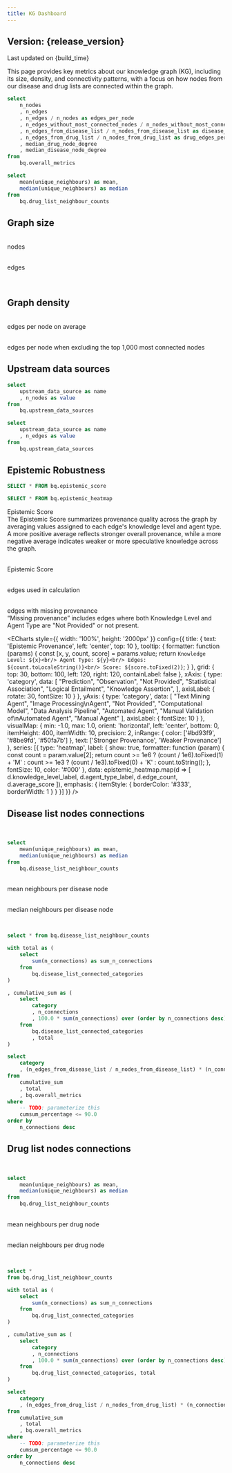 ```yaml
---
title: KG Dashboard
---
```

<script>
  const release_version = import.meta.env.VITE_release_version;
  const build_time = import.meta.env.VITE_build_time;
  
  function groupBy(arr, key) {
    return arr.reduce((acc, item) => {
      const group = item[key];
      acc[group] = acc[group] || [];
      acc[group].push(item);
      return acc;
    }, {});
  }
</script>

## Version: {release_version}

<p class="text-gray-500 text-sm italic">Last updated on {build_time}</p>

This page provides key metrics about our knowledge graph (KG), including its size, density, and connectivity patterns, with a focus on how nodes from our disease and drug lists are connected within the graph.

```sql edges_per_node
select 
    n_nodes
    , n_edges
    , n_edges / n_nodes as edges_per_node
    , n_edges_without_most_connected_nodes / n_nodes_without_most_connected_nodes as edges_per_node_without_most_connected_nodes
    , n_edges_from_disease_list / n_nodes_from_disease_list as disease_edges_per_node
    , n_edges_from_drug_list / n_nodes_from_drug_list as drug_edges_per_node
    , median_drug_node_degree
    , median_disease_node_degree
from 
    bq.overall_metrics
```
```sql neighbours_per_drug_node
select 
    mean(unique_neighbours) as mean,
    median(unique_neighbours) as median
from 
    bq.drug_list_neighbour_counts
```


## Graph size

<Grid col=2>
    <p class="text-center text-lg"><span class="font-semibold text-2xl"><Value data={edges_per_node} column="n_nodes" fmt="num2m"/></span><br/>nodes</p>
    <p class="text-center text-lg"><span class="font-semibold text-2xl"><Value data={edges_per_node} column="n_edges" fmt="num2m"/></span><br/>edges</p>
</Grid>

<br/>

## Graph density

<Grid col=2>
    <p class="text-center text-lg"><span class="font-semibold text-2xl"><Value data={edges_per_node} column="edges_per_node" fmt="num1"/></span><br/>edges per node on average</p>
    <p class="text-center text-lg"><span class="font-semibold text-2xl"><Value data={edges_per_node} column="edges_per_node_without_most_connected_nodes" fmt="num1"/></span><br/>edges per node when excluding the top 1,000 most connected nodes</p>
</Grid>


## Upstream data sources 

```sql upstream_data_sources_nodes
select 
    upstream_data_source as name
    , n_nodes as value
from 
    bq.upstream_data_sources   
```

```sql upstream_data_sources_edges
select 
    upstream_data_source as name
    , n_edges as value
from 
    bq.upstream_data_sources   
```

<Grid col=2>
    <ECharts 
        config={{
            title: {
                text: 'Nodes',
                left: 'center',
                top: 'center',
                textStyle: {
                    fontWeight: 'normal'
                }
            },
            tooltip: {
                formatter: function(params) {
                    const count = params.data.value.toLocaleString();
                    return `${params.name}: ${count} nodes (${params.percent}%)`;
                }
            },
            series: [{
                type: 'pie', 
                data: [...upstream_data_sources_nodes],
                radius: ['30%', '50%'],
            }]
        }}
    />
    <ECharts config={{
        title: {
            text: 'Edges',
            left: 'center',
            top: 'center',
            textStyle: {
                fontWeight: 'normal'
            }
        },
        tooltip: {
            formatter: function(params) {
                const count = params.data.value.toLocaleString();
                return `${params.name}: ${count} edges (${params.percent}%)`;
            }
        },
        series: [{
            type: 'pie', 
            data: [...upstream_data_sources_edges],
            radius: ['30%', '50%'],
        }]
    }}/>
</Grid>



## Epistemic Robustness

```sql epistemic_score
SELECT * FROM bq.epistemic_score
```

```sql epistemic_heatmap
SELECT * FROM bq.epistemic_heatmap
```

<div class="text-center text-lg font-semibold mt-6 mb-2">
    Epistemic Score
    <div class="text-sm font-normal mt-1">
        The Epistemic Score summarizes provenance quality across the graph by averaging values assigned to each edge's
        knowledge level and agent type.
    </div>
    <div class="text-sm font-normal mt-1">
        A more positive average reflects stronger overall provenance, while a more negative average indicates weaker 
        or more speculative knowledge across the graph.
    </div>
</div>

<!-- Spacer -->
<div class="mb-6"></div>

<!-- Metric row: Epistemic Score -->

<div class="text-center text-lg">
  <p>
    <span class="font-semibold text-2xl">
      <Value data={epistemic_score} column="average_epistemic_score" fmt="num2" />
    </span><br/>
    Epistemic Score
  </p>
</div>
<Grid col=2>
  <div class="text-center text-lg">
    <p>
      <span class="font-semibold text-2xl">
        <Value data={epistemic_score} column="included_edges" fmt="num2m" />
      </span><br/>
      edges used in calculation
    </p>
  </div>
  <div class="text-center text-lg">
    <div>
      <span class="font-semibold text-2xl">
        <Value data={epistemic_score} column="null_or_not_provided_both" fmt="num2m" />
      </span><br/>
      edges with missing provenance
      <div class="text-sm font-normal mt-1">
        “Missing provenance” includes edges where both Knowledge Level and Agent Type are "Not Provided" or not present.
      </div>
     </div>
  </div>
</Grid>

<!-- Spacer -->
<div class="mb-6"></div>

<!-- heatmap -->
<ECharts
  style={{ width: '100%', height: '2000px' }}
  config={{
    title: {
      text: 'Epistemic Provenance',
      left: 'center',
      top: 10
    },
    tooltip: {
      formatter: function (params) {
        const [x, y, count, score] = params.value;
        return `
          Knowledge Level: ${x}<br/>
          Agent Type: ${y}<br/>
          Edges: ${count.toLocaleString()}<br/>
          Score: ${score.toFixed(2)}
        `;
      }
    },
    grid: {
      top: 30,
      bottom: 100,
      left: 120,
      right: 120,
      containLabel: false
    },
    xAxis: {
      type: 'category',
      data: [
        "Prediction", 
        "Observation", 
        "Not Provided", 
        "Statistical Association", 
        "Logical Entailment", 
        "Knowledge Assertion",
      ],
      axisLabel: {
        rotate: 30,
        fontSize: 10
      }
    },
    yAxis: {
      type: 'category',
      data: [
        "Text Mining Agent",
        "Image Processing\nAgent",
        "Not Provided", 
        "Computational Model",
        "Data Analysis Pipeline",
        "Automated Agent",
        "Manual Validation of\nAutomated Agent",
        "Manual Agent"
      ],
      axisLabel: {
        fontSize: 10
      }
    },
    visualMap: {
      min: -1.0,
      max: 1.0,
      orient: 'horizontal',
      left: 'center',
      bottom: 0,
      itemHeight: 400,
      itemWidth: 10,
      precision: 2,
      inRange: {
        color: ['#bd93f9', '#8be9fd', '#50fa7b']
      },
      text: ['Stronger Provenance', 'Weaker Provenance']
    },
    series: [{
      type: 'heatmap',
      label: {
        show: true,
        formatter: function (param) {
          const count = param.value[2];
          return count >= 1e6
            ? (count / 1e6).toFixed(1) + 'M'
            : count >= 1e3
            ? (count / 1e3).toFixed(0) + 'K'
            : count.toString();
        },
        fontSize: 10,
        color: '#000'
      },
      data: epistemic_heatmap.map(d => [
        d.knowledge_level_label,
        d.agent_type_label,
        d.edge_count,
        d.average_score
      ]),
      emphasis: {
        itemStyle: {
          borderColor: '#333',
          borderWidth: 1
        }
      }
    }]
  }}
/>

<!-- Spacer -->
<div class="mb-6"></div>


## Disease list nodes connections

<br/>

```sql disease_list_neighbour_counts_stats
select 
    mean(unique_neighbours) as mean,
    median(unique_neighbours) as median
from 
    bq.disease_list_neighbour_counts
```

<Grid col=2>
    <p class="text-center text-lg"><span class="font-semibold text-2xl"><Value data={disease_list_neighbour_counts_stats} column="mean" fmt="num1"/></span><br/>mean neighbours per disease node</p>
    <p class="text-center text-lg"><span class="font-semibold text-2xl"><Value data={disease_list_neighbour_counts_stats} column="median" fmt="num0"/></span><br/>median neighbours per disease node</p>
</Grid>

<br/>

```sql disease_list_neighbour_counts
select * from bq.disease_list_neighbour_counts

```
<Histogram
    data={disease_list_neighbour_counts}
    x=unique_neighbours
    xAxisTitle="Disease node neighbours"
/>


```sql disease_list_connected_categories
with total as (
    select 
        sum(n_connections) as sum_n_connections
    from 
        bq.disease_list_connected_categories
)

, cumulative_sum as (
    select 
        category
        , n_connections
        , 100.0 * sum(n_connections) over (order by n_connections desc) / sum_n_connections as cumsum_percentage
    from 
        bq.disease_list_connected_categories
        , total
)

select 
    category
    , (n_edges_from_disease_list / n_nodes_from_disease_list) * (n_connections / sum_n_connections) as number_of_connections
from 
    cumulative_sum
    , total
    , bq.overall_metrics
where 
    -- TODO: parameterize this 
    cumsum_percentage <= 90.0
order by 
    n_connections desc
```

<BarChart 
    data={disease_list_connected_categories} 
    x="category" 
    y="number_of_connections" 
    swapXY=true
    title="Categories connected to disease list node on average"
/>

## Drug list nodes connections

<br/>


```sql drug_list_neighbour_counts_stats
select 
    mean(unique_neighbours) as mean,
    median(unique_neighbours) as median
from 
    bq.drug_list_neighbour_counts
```

<Grid col=2>
    <p class="text-center text-lg"><span class="font-semibold text-2xl"><Value data={drug_list_neighbour_counts_stats} column="mean" fmt="num1"/></span><br/>mean neighbours per drug node</p>
    <p class="text-center text-lg"><span class="font-semibold text-2xl"><Value data={drug_list_neighbour_counts_stats} column="median" fmt="num0"/></span><br/>median neighbours per drug node</p>
</Grid>

<br/>

```sql drug_list_neighbour_counts
select * 
from bq.drug_list_neighbour_counts
```


<Histogram data={drug_list_neighbour_counts} x=unique_neighbours bins={1000} xAxisTitle="Drug node neighbours">
    <ReferenceLine data={drug_list_neighbour_counts_stats} x=median label="Median" />
    <ReferenceLine data={drug_list_neighbour_counts_stats} x=mean label="Mean" />
</Histogram>
    




```sql drug_list_connected_categories
with total as (
    select 
        sum(n_connections) as sum_n_connections
    from 
        bq.drug_list_connected_categories
)

, cumulative_sum as (
    select 
        category
        , n_connections
        , 100.0 * sum(n_connections) over (order by n_connections desc) / sum_n_connections as cumsum_percentage
    from 
        bq.drug_list_connected_categories, total
)

select 
    category
    , (n_edges_from_drug_list / n_nodes_from_drug_list) * (n_connections / sum_n_connections) as number_of_connections
from 
    cumulative_sum
    , total
    , bq.overall_metrics
where 
    -- TODO: parameterize this 
    cumsum_percentage <= 90.0
order by 
    n_connections desc
```

<BarChart 
    data={drug_list_connected_categories} 
    x="category" 
    y="number_of_connections" 
    swapXY=true
    title="Categories connected to drug list node on average"
/>